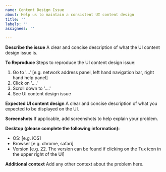 ```yaml
---
name: Content Design Issue
about: Help us to maintain a consistent UI content design
title: ''
labels: ''
assignees: ''

---
```


**Describe the issue**
A clear and concise description of what the UI content design issue is.

**To Reproduce**
Steps to reproduce the UI content design issue:
1. Go to '...' [e.g. network address panel, left hand navigation bar, right hand help panel]
2. Click on '....'
3. Scroll down to '....'
4. See UI content design issue

**Expected UI content design**
A clear and concise description of what you expected to be displayed on the UI.

**Screenshots**
If applicable, add screenshots to help explain your problem.

**Desktop (please complete the following information):**
 - OS: [e.g. iOS]
 - Browser [e.g. chrome, safari]
 - Version [e.g. 22. The version can be found if clicking on the Tux icon in the upper right of the UI]

**Additional context**
Add any other context about the problem here.
